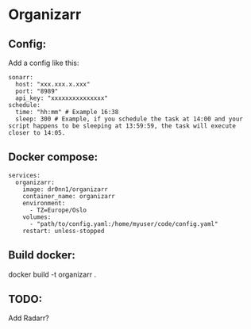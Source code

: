 # Organizarr

## Config:

Add a config like this:

```
sonarr:
  host: "xxx.xxx.x.xxx"
  port: "8989"
  api_key: "xxxxxxxxxxxxxxx"
schedule:
  time: "hh:mm" # Example 16:38
  sleep: 300 # Example, if you schedule the task at 14:00 and your script happens to be sleeping at 13:59:59, the task will execute closer to 14:05.
```

## Docker compose:

```
services:
  organizarr:
    image: dr0nn1/organizarr
    container_name: organizarr
    environment:
      - TZ=Europe/Oslo
    volumes:
      - "path/to/config.yaml:/home/myuser/code/config.yaml"
    restart: unless-stopped
```

## Build docker:

docker build -t organizarr .

## TODO:

Add Radarr?
